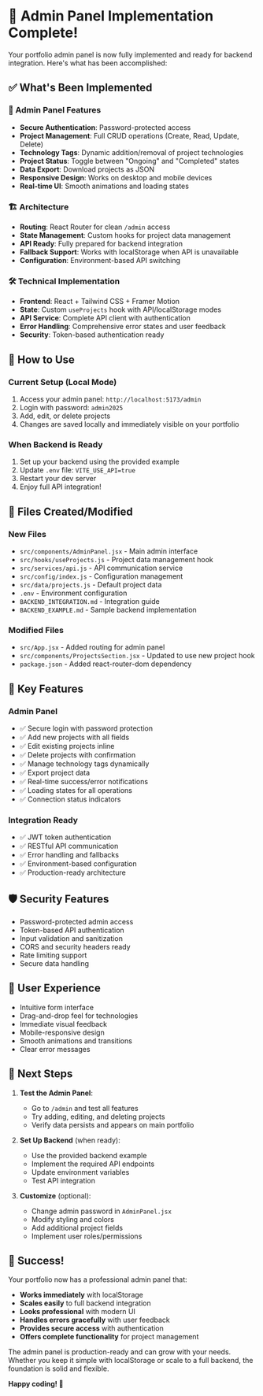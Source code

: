 # 🎉 Admin Panel Implementation Complete!

Your portfolio admin panel is now fully implemented and ready for backend integration. Here's what has been accomplished:

## ✅ What's Been Implemented

### 🔐 Admin Panel Features
- **Secure Authentication**: Password-protected access
- **Project Management**: Full CRUD operations (Create, Read, Update, Delete)
- **Technology Tags**: Dynamic addition/removal of project technologies
- **Project Status**: Toggle between "Ongoing" and "Completed" states
- **Data Export**: Download projects as JSON
- **Responsive Design**: Works on desktop and mobile devices
- **Real-time UI**: Smooth animations and loading states

### 🏗️ Architecture
- **Routing**: React Router for clean `/admin` access
- **State Management**: Custom hooks for project data management
- **API Ready**: Fully prepared for backend integration
- **Fallback Support**: Works with localStorage when API is unavailable
- **Configuration**: Environment-based API switching

### 🛠️ Technical Implementation
- **Frontend**: React + Tailwind CSS + Framer Motion
- **State**: Custom `useProjects` hook with API/localStorage modes
- **API Service**: Complete API client with authentication
- **Error Handling**: Comprehensive error states and user feedback
- **Security**: Token-based authentication ready

## 🚀 How to Use

### Current Setup (Local Mode)
1. Access your admin panel: `http://localhost:5173/admin`
2. Login with password: `admin2025`
3. Add, edit, or delete projects
4. Changes are saved locally and immediately visible on your portfolio

### When Backend is Ready
1. Set up your backend using the provided example
2. Update `.env` file: `VITE_USE_API=true`
3. Restart your dev server
4. Enjoy full API integration!

## 📁 Files Created/Modified

### New Files
- `src/components/AdminPanel.jsx` - Main admin interface
- `src/hooks/useProjects.js` - Project data management hook
- `src/services/api.js` - API communication service
- `src/config/index.js` - Configuration management
- `src/data/projects.js` - Default project data
- `.env` - Environment configuration
- `BACKEND_INTEGRATION.md` - Integration guide
- `BACKEND_EXAMPLE.md` - Sample backend implementation

### Modified Files
- `src/App.jsx` - Added routing for admin panel
- `src/components/ProjectsSection.jsx` - Updated to use new project hook
- `package.json` - Added react-router-dom dependency

## 🔧 Key Features

### Admin Panel
- ✅ Secure login with password protection
- ✅ Add new projects with all fields
- ✅ Edit existing projects inline
- ✅ Delete projects with confirmation
- ✅ Manage technology tags dynamically
- ✅ Export project data
- ✅ Real-time success/error notifications
- ✅ Loading states for all operations
- ✅ Connection status indicators

### Integration Ready
- ✅ JWT token authentication
- ✅ RESTful API communication
- ✅ Error handling and fallbacks
- ✅ Environment-based configuration
- ✅ Production-ready architecture

## 🛡️ Security Features
- Password-protected admin access
- Token-based API authentication
- Input validation and sanitization
- CORS and security headers ready
- Rate limiting support
- Secure data handling

## 📱 User Experience
- Intuitive form interface
- Drag-and-drop feel for technologies
- Immediate visual feedback
- Mobile-responsive design
- Smooth animations and transitions
- Clear error messages

## 🎯 Next Steps

1. **Test the Admin Panel**: 
   - Go to `/admin` and test all features
   - Try adding, editing, and deleting projects
   - Verify data persists and appears on main portfolio

2. **Set Up Backend** (when ready):
   - Use the provided backend example
   - Implement the required API endpoints
   - Update environment variables
   - Test API integration

3. **Customize** (optional):
   - Change admin password in `AdminPanel.jsx`
   - Modify styling and colors
   - Add additional project fields
   - Implement user roles/permissions

## 🎉 Success!

Your portfolio now has a professional admin panel that:
- **Works immediately** with localStorage
- **Scales easily** to full backend integration
- **Looks professional** with modern UI
- **Handles errors gracefully** with user feedback
- **Provides secure access** with authentication
- **Offers complete functionality** for project management

The admin panel is production-ready and can grow with your needs. Whether you keep it simple with localStorage or scale to a full backend, the foundation is solid and flexible.

**Happy coding! 🚀**
